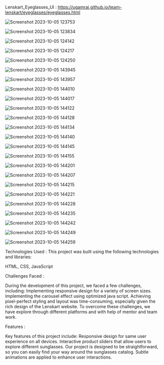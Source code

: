 Lenskart_Eyeglasses_UI : https://ugamraj.github.io/team-lenskart/eyeglasses/eyeglasses.html

![Screenshot 2023-10-05 123753](https://github.com/UgamRaj/team-lenskart/assets/142105721/6df887a9-bcd3-4fcf-9d96-d5af1b038908)

![Screenshot 2023-10-05 123834](https://github.com/UgamRaj/team-lenskart/assets/142105721/dcb49136-20cf-4dac-8679-fa885ac94b2f)

![Screenshot 2023-10-05 124142](https://github.com/UgamRaj/team-lenskart/assets/142105721/8a607201-e5dd-4d77-a9c2-8d0079e7a58d)

![Screenshot 2023-10-05 124217](https://github.com/UgamRaj/team-lenskart/assets/142105721/656fa257-178b-4a79-bc33-1d794cf061c0)

![Screenshot 2023-10-05 124250](https://github.com/UgamRaj/team-lenskart/assets/142105721/050e0eba-6724-4353-9739-a21f1845cf96)

![Screenshot 2023-10-05 143945](https://github.com/UgamRaj/team-lenskart/assets/142105721/21f0d6b4-5739-45f7-8baa-5ec39b28b0c5)

![Screenshot 2023-10-05 143957](https://github.com/UgamRaj/team-lenskart/assets/142105721/55cb05c8-d79d-432b-8f47-94233935ba51)

![Screenshot 2023-10-05 144010](https://github.com/UgamRaj/team-lenskart/assets/142105721/b72e5425-bd6c-49b3-841d-545e9f67d138)

![Screenshot 2023-10-05 144017](https://github.com/UgamRaj/team-lenskart/assets/142105721/b19e2af7-ed4b-4350-9ab5-7f7706f74d1a)

![Screenshot 2023-10-05 144122](https://github.com/UgamRaj/team-lenskart/assets/142105721/c06c0bc6-df2f-4da3-97a0-661dab3dbfd2)

![Screenshot 2023-10-05 144128](https://github.com/UgamRaj/team-lenskart/assets/142105721/d0963048-9f6b-46d1-8635-c21a6f28317b)

![Screenshot 2023-10-05 144134](https://github.com/UgamRaj/team-lenskart/assets/142105721/1e895455-e52a-4f9a-b2c8-c87080e68a83)

![Screenshot 2023-10-05 144140](https://github.com/UgamRaj/team-lenskart/assets/142105721/02cb640c-9207-4e34-91c3-c0873ea57750)

![Screenshot 2023-10-05 144145](https://github.com/UgamRaj/team-lenskart/assets/142105721/1f9d3ea0-3051-4fe9-9ceb-da4eff7588f4)

![Screenshot 2023-10-05 144155](https://github.com/UgamRaj/team-lenskart/assets/142105721/f5fb6629-fe82-4072-97e9-a57d80235663)

![Screenshot 2023-10-05 144201](https://github.com/UgamRaj/team-lenskart/assets/142105721/98f4bd3b-80be-4dc4-b917-e5ec06f950d3)

![Screenshot 2023-10-05 144207](https://github.com/UgamRaj/team-lenskart/assets/142105721/02734c73-ea9f-4db7-915f-d8325615c873)

![Screenshot 2023-10-05 144215](https://github.com/UgamRaj/team-lenskart/assets/142105721/8cc0bf47-b1f4-44c7-b679-29c458c6f1e0)

![Screenshot 2023-10-05 144221](https://github.com/UgamRaj/team-lenskart/assets/142105721/8c2bb57f-6f16-456e-b05c-2ef59ec42e2c)

![Screenshot 2023-10-05 144228](https://github.com/UgamRaj/team-lenskart/assets/142105721/56f3770c-70e6-42b0-9e07-30ae60b4f069)

![Screenshot 2023-10-05 144235](https://github.com/UgamRaj/team-lenskart/assets/142105721/1dcdb464-042c-4faa-a15a-17ac1a369eb0)

![Screenshot 2023-10-05 144242](https://github.com/UgamRaj/team-lenskart/assets/142105721/17a3d817-181a-438f-ae7b-f9a737ba5089)

![Screenshot 2023-10-05 144249](https://github.com/UgamRaj/team-lenskart/assets/142105721/9c520b62-de02-4218-a5c4-e8ca51b90147)

![Screenshot 2023-10-05 144259](https://github.com/UgamRaj/team-lenskart/assets/142105721/a94e7c12-8ffd-4a4e-ab05-6fe98061e438)

Technologies Used :
This project was built using the following technologies and libraries:

HTML,
CSS,
JavaScript

Challenges Faced :

During the development of this project, we faced a few challenges, including:
Implementing responsive design for a variety of screen sizes.
Implementing the carousel effect using optimized java script.
Achieving pixel-perfect styling and layout was time-consuming, especially given the rich design of the Lenskart website.
To overcome these challenges, we have explore through different platforms and with help of mentor and team work.

Features :

Key features of this project include:
Responsive design for same user experience on all devices.
Interactive product sliders that allow users to explore different sunglasses.
Our project is designed to be straightforward, so you can easily find your way around the sunglasses catalog.
Subtle animations are applied to enhance user interactions.
